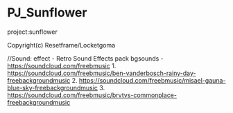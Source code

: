 # PJ_Sunflower
project:sunflower

Copyright(c) Resetframe/Locketgoma

//Sound:
effect - Retro Sound Effects pack
bgsounds -
https://soundcloud.com/freebmusic
1.
https://soundcloud.com/freebmusic/ben-vanderbosch-rainy-day-freebackgroundmusic
2.
https://soundcloud.com/freebmusic/misael-gauna-blue-sky-freebackgroundmusic
3.
https://soundcloud.com/freebmusic/brvtvs-commonplace-freebackgroundmusic
